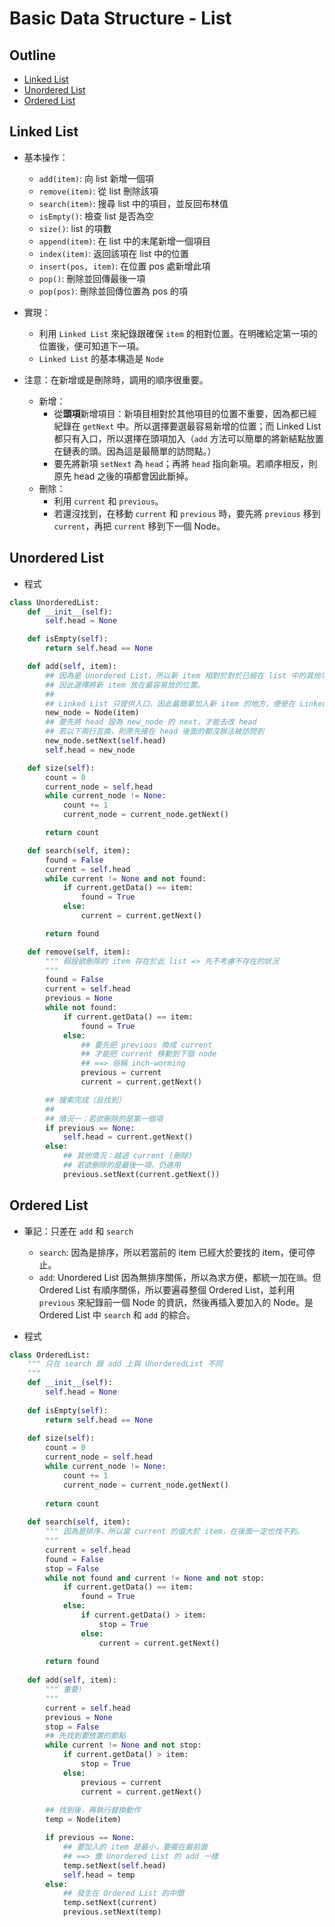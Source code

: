 # Basic Data Structure - List

## Outline

* [Linked List](#linked-list)
* [Unordered List](#unordered-list)
* [Ordered List](#ordered-list)

## Linked List

* 基本操作：

  * `add(item)`: 向 list 新增一個項
  * `remove(item)`: 從 list 刪除該項
  * `search(item)`: 搜尋 list 中的項目，並反回布林值
  * `isEmpty()`: 檢查 list 是否為空
  * `size()`: list 的項數
  * `append(item)`: 在 list 中的末尾新增一個項目
  * `index(item)`: 返回該項在 list 中的位置
  * `insert(pos, item)`: 在位置 pos 處新增此項
  * `pop()`: 刪除並回傳最後一項
  * `pop(pos)`: 刪除並回傳位置為 pos 的項

* 實現：

  * 利用 `Linked List` 來紀錄跟確保 `item` 的相對位置。在明確給定第一項的位置後，便可知道下一項。
  * `Linked List` 的基本構造是 `Node`

* 注意：在新增或是刪除時，調用的順序很重要。

  * 新增：
    * 從**頭項**新增項目：新項目相對於其他項目的位置不重要，因為都已經紀錄在 `getNext` 中。所以選擇要選最容易新增的位置；而 Linked List 都只有入口，所以選擇在頭項加入（`add` 方法可以簡單的將新結點放置在鏈表的頭。因為這是最簡單的訪問點。）
    * 要先將新項 `setNext` 為 `head`；再將 `head` 指向新項。若順序相反，則原先 head 之後的項都會因此斷掉。
  * 刪除：
    * 利用 `current` 和 `previous`。
    * 若還沒找到，在移動 `current` 和 `previous` 時，要先將 `previous` 移到 `current`，再把 `current` 移到下一個 Node。

## Unordered List

* 程式

```python
class UnorderedList:
    def __init__(self):
        self.head = None

    def isEmpty(self):
        return self.head == None

    def add(self, item):
        ## 因為是 Unordered List，所以新 item 相對於對於已經在 list 中的其他項的位置不重要，
        ## 因此選擇將新 item 放在最容易放的位置。
        ##
        ## Linked List 只提供入口，因此最簡單加入新 item 的地方，便是在 Linked List 的頭部
        new_node = Node(item)
        ## 要先將 head 設為 new_node 的 next，才能去改 head
        ## 若以下兩行互換，則原先接在 head 後面的都沒辦法被訪問到
        new_node.setNext(self.head)
        self.head = new_node

    def size(self):
        count = 0
        current_node = self.head
        while current_node != None:
            count += 1
            current_node = current_node.getNext()

        return count

    def search(self, item):
        found = False
        current = self.head
        while current != None and not found:
            if current.getData() == item:
                found = True
            else:
                current = current.getNext()

        return found

    def remove(self, item):
        """ 假設欲刪除的 item 存在於此 list => 先不考慮不存在的狀況
        """
        found = False
        current = self.head
        previous = None
        while not found:
            if current.getData() == item:
                found = True
            else:
                ## 要先把 previous 換成 current
                ## 才能把 current 移動到下個 node
                ## ==> 俗稱 inch-worming
                previous = current
                current = current.getNext()

        ## 搜索完成（且找到）
        ##
        ## 情況一：若欲刪除的是第一個項
        if previous == None:
            self.head = current.getNext()
        else:
            ## 其他情況：越過 current (刪除)
            ## 若欲刪除的是最後一項，仍適用
            previous.setNext(current.getNext())
```

## Ordered List

* 筆記：只差在 `add` 和 `search`
    * `search`: 因為是排序，所以若當前的 item 已經大於要找的 item，便可停止。
    * `add`: Unordered List 因為無排序關係，所以為求方便，都統一加在`頭`。但 Ordered List 有順序關係，所以要遍尋整個 Ordered List，並利用 `previous` 來紀錄前一個 Node 的資訊，然後再插入要加入的 Node。是 Ordered List 中 `search` 和 `add` 的綜合。

* 程式

```python
class OrderedList:
    """ 只在 search 跟 add 上與 UnorderedList 不同
    """
    def __init__(self):
        self.head = None
    
    def isEmpty(self):
        return self.head == None
    
    def size(self):
        count = 0
        current_node = self.head
        while current_node != None:
            count += 1
            current_node = current_node.getNext()
        
        return count
    
    def search(self, item):
        """ 因為是排序，所以當 current 的值大於 item，在後面一定也找不到。
        """
        current = self.head
        found = False
        stop = False
        while not found and current != None and not stop:
            if current.getData() == item:
                found = True
            else:
                if current.getData() > item:
                    stop = True
                else:
                    current = current.getNext()
        
        return found
    
    def add(self, item):
        """ 重要!
        """
        current = self.head
        previous = None
        stop = False
        ## 先找到要放置的節點
        while current != None and not stop:
            if current.getData() > item:
                stop = True
            else:
                previous = current
                current = current.getNext()
                
        ## 找到後，再執行替換動作
        temp = Node(item)

        if previous == None:
            ## 要加入的 item 是最小，要擺在最前面
            ## ==> 像 Unordered List 的 add 一樣
            temp.setNext(self.head)
            self.head = temp
        else:
            ## 發生在 Ordered List 的中間
            temp.setNext(current)
            previous.setNext(temp)

```